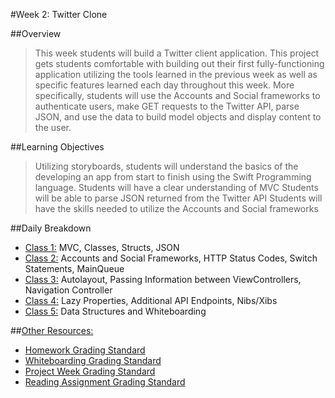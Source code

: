 #Week 2: Twitter Clone

##Overview
> This week students will build a Twitter client application. This project  gets students comfortable with building out their first fully-functioning application utilizing the tools learned in the previous week as well as specific features learned each day throughout this week. More specifically, students will use the Accounts and Social frameworks to authenticate users, make GET requests to the Twitter API, parse JSON, and use the data to build model objects and display content to the user.

##Learning Objectives
> Utilizing storyboards, students will understand the basics of the developing an app from start to finish using the Swift Programming language.
Students will have a clear understanding of MVC
Students will be able to parse JSON returned from the Twitter API
Students will have the skills needed to utilize the Accounts and Social frameworks

##Daily Breakdown
* [Class 1:](class-1) MVC, Classes, Structs, JSON  
* [Class 2:](class-2) Accounts and Social Frameworks, HTTP Status Codes, Switch Statements, MainQueue
* [Class 3:](class-3) Autolayout, Passing Information between ViewControllers, Navigation Controller
* [Class 4:](class-4) Lazy Properties, Additional API Endpoints, Nibs/Xibs
* [Class 5:](class-5) Data Structures and Whiteboarding

##[Other Resources:](Resources/)
* [Homework Grading Standard](Resources/hw-grading-standard/)
* [Whiteboarding Grading Standard](Resources/wb-grading-standard/)
* [Project Week Grading Standard](Resources/pw-grading-standard/)
* [Reading Assignment Grading Standard](Resources/ra-grading-standard/)
